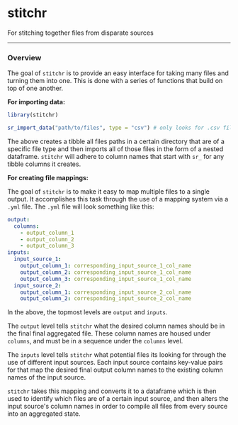 # stitchr
For stitching together files from disparate sources

-----

### Overview

The goal of `stitchr` is to provide an easy interface for taking many files and turning them into one. This is done with a series of functions that build on top of one another.

**For importing data:**

```r
library(stitchr)

sr_import_data("path/to/files", type = "csv") # only looks for .csv files
```

The above creates a tibble all files paths in a certain directory that are of a specific file type and then imports all of those files in the form of a nested dataframe. `stitchr` will adhere to column names that start with `sr_` for any tibble columns it creates.


**For creating file mappings:**

The goal of `stitchr` is to make it easy to map multiple files to a single output. It accomplishes this task through the use of a mapping system via a `.yml` file. The `.yml` file will look something like this:

```yml
output:
  columns:
    - output_column_1
    - output_column_2
    - output_column_3
inputs:
  input_source_1:
    output_column_1: corresponding_input_source_1_col_name
    output_column_2: corresponding_input_source_1_col_name
    output_column_3: corresponding_input_source_1_col_name
  input_source_2:
    output_column_1: corresponding_input_source_2_col_name
    output_column_2: corresponding_input_source_2_col_name
```

In the above, the topmost levels are `output` and `inputs`.

The `output` level tells `stitchr` what the desired column names should be in the final final aggregated file. These column names are housed under `columns`, and must be in a sequence under the `columns` level.

The `inputs` level tells `stitchr` what potential files its looking for through the use of different input sources. Each input source contains key-value pairs for that map the desired final output column names to the existing column names of the input source.

`stitchr` takes this mapping and converts it to a dataframe which is then used to identify which files are of a certain input source, and then alters the input source's column names in order to compile all files from every source into an aggregated state.
